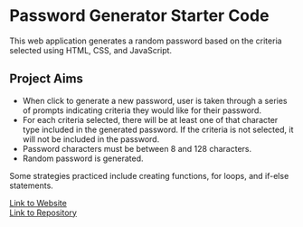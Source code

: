 # Password Generator Starter Code

This web application generates a random password based on the criteria selected using HTML, CSS, and JavaScript. 

## Project Aims 
* When click to generate a new password, user is taken through a series of prompts indicating criteria they would like for their password. 
* For each criteria selected, there will be at least one of that character type included in the generated password. If the criteria is not selected, it will not be included in the password.
* Password characters must be between 8 and 128 characters. 
* Random password is generated. 

Some strategies practiced include creating functions, for loops, and if-else statements.

<a href="">Link to Website </a>
<br/>
<a href="https://github.com/kspitalnic/genPassword">Link to Repository </a>